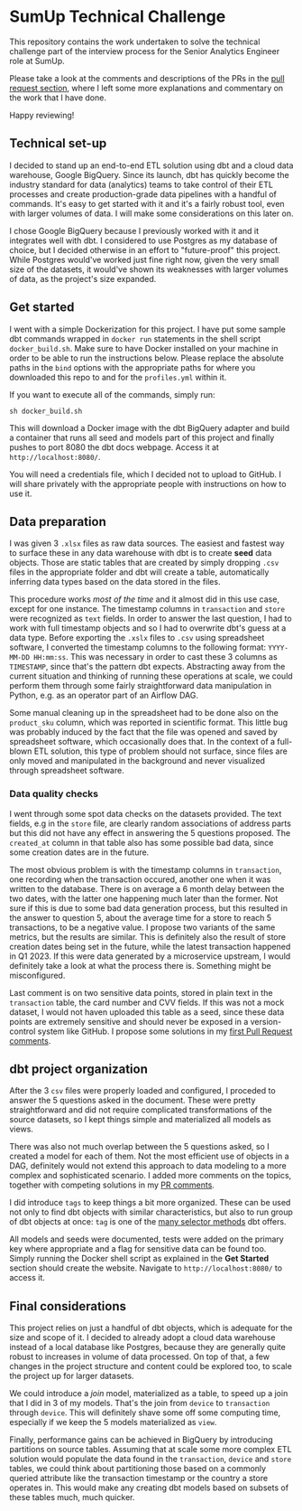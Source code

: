 # SumUp Technical Challenge

This repository contains the work undertaken to solve the technical challenge part of the interview process for the Senior Analytics Engineer role at SumUp.

Please take a look at the comments and descriptions of the PRs in the [pull request section](https://github.com/cscalisi/SumUp_Challenge/pulls?q=is%3Apr+is%3Aclosed), where I left some more explanations and commentary on the work that I have done. 

Happy reviewing!

## Technical set-up

I decided to stand up an end-to-end ETL solution using dbt and a cloud data warehouse, Google BigQuery. Since its launch, dbt has quickly become the industry standard for data (analytics) teams to take control of their ETL processes and create production-grade data pipelines with a handful of commands. It's easy to get started with it and it's a fairly robust tool, even with larger volumes of data. I will make some considerations on this later on.

I chose Google BigQuery because I previously worked with it and it integrates well with dbt. I considered to use Postgres as my database of choice, but I decided otherwise in an effort to "future-proof" this project. While Postgres would've worked just fine right now, given the very small size of the datasets, it would've shown its weaknesses with larger volumes of data, as the project's size expanded.

## Get started

I went with a simple Dockerization for this project. I have put some sample dbt commands wrapped in `docker run` statements in the shell script `docker_build.sh`. 
Make sure to have Docker installed on your machine in order to be able to run the instructions below. Please replace the absolute paths in the `bind` options with the appropriate paths for where you downloaded this repo to and for the `profiles.yml` within it.

If you want to execute all of the commands, simply run:

```shell
sh docker_build.sh
```
This will download a Docker image with the dbt BigQuery adapter and build a container that runs all seed and models part of this project and finally pushes to port 8080 the dbt docs webpage. Access it at `http://localhost:8080/`. 

You will need a credentials file, which I decided not to upload to GitHub. I will share privately with the appropriate people with instructions on how to use it.

## Data preparation

I was given 3 `.xlsx` files as raw data sources. The easiest and fastest way to surface these in any data warehouse with dbt is to create **seed** data objects. Those are static tables that are created by simply dropping `.csv` files in the appropriate folder and dbt will create a table, automatically inferring data types based on the data stored in the files. 

This procedure works *most of the time* and it almost did in this use case, except for one instance. The timestamp columns in `transaction` and `store` were recognized as `text` fields. In order to answer the last question, I had to work with full timestamp objects and so I had to overwrite dbt's guess at a data type.
Before exporting the `.xslx` files to `.csv` using spreadsheet software, I converted the timestamp columns to the following format: `YYYY-MM-DD HH:mm:ss`. This was necessary in order to cast these 3 columns as `TIMESTAMP`, since that's the pattern dbt expects. Abstracting away from the current situation and thinking of running these operations at scale, we could perform them through some fairly straightforward data manipulation in Python, e.g. as an operator part of an Airflow DAG.

Some manual cleaning up in the spreadsheet had to be done also on the `product_sku` column, which was reported in scientific format. This little bug was probably induced by the fact that the file was opened and saved by spreadsheet software, which occasionally does that. In the context of a full-blown ETL solution, this type of problem should not surface, since files are only moved and manipulated in the background and never visualized through spreadsheet software.


### Data quality checks

I went through some spot data checks on the datasets provided. The text fields, e.g in the `store` file, are clearly random associations of address parts but this did not have any effect in answering the 5 questions proposed. The `created_at` column in that table also has some possible bad data, since some creation dates are in the future. 

The most obvious problem is with the timestamp columns in `transaction`, one recording when the transaction occured, another one when it was written to the database. There is on average a 6 month delay between the two dates, with the latter one happening much later than the former. Not sure if this is due to some bad data generation process, but this resulted in the answer to question 5, about the average time for a store to reach 5 transactions, to be a negative value. I propose two variants of the same metrics, but the results are similar. This is definitely also the result of store creation dates being set in the future, while the latest transaction happened in Q1 2023. If this were data generated by a microservice upstream, I would definitely take a look at what the process there is. Something might be misconfigured.

Last comment is on two sensitive data points, stored in plain text in the `transaction` table, the card number and CVV fields. If this was not a mock dataset, I would not haven uploaded this table as a seed, since these data points are extremely sensitive and should never be exposed in a version-control system like GitHub. I propose some solutions in my [first Pull Request comments](https://github.com/cscalisi/SumUp_Challenge/pull/1).

## dbt project organization

After the 3 `csv` files were properly loaded and configured, I proceded to answer the 5 questions asked in the document. These were pretty straightforward and did not require complicated transformations of the source datasets, so I kept things simple and materialized all models as views.

There was also not much overlap between the 5 questions asked, so I created a model for each of them. Not the most efficient use of objects in a DAG, definitely would not extend this approach to data modeling to a more complex and sophisticated scenario. I added more comments on the topics, together with competing solutions in my [PR comments](https://github.com/cscalisi/SumUp_Challenge/pull/2).

I did introduce `tags` to keep things a bit more organized. These can be used not only to find dbt objects with similar characteristics, but also to run group of dbt objects at once: `tag` is one of the [many selector methods](https://docs.getdbt.com/reference/node-selection/methods) dbt offers.

All models and seeds were documented, tests were added on the primary key where appropriate and a flag for sensitive data can be found too. Simply running the Docker shell script as explained in the **Get Started** section should create the website. Navigate to `http://localhost:8080/` to access it.

## Final considerations

This project relies on just a handful of dbt objects, which is adequate for the size and scope of it. I decided to already adopt a cloud data warehouse instead of a local database like Postgres, because they are generally quite robust to increases in volume of data processed. 
On top of that, a few changes in the project structure and content could be explored too, to scale the project up for larger datasets. 

We could introduce a *join* model, materialized as a table, to speed up a join that I did in 3 of my models. That's the join from `device` to `transaction` through `device`. This will definitely shave some off some computing time, especially if we keep the 5 models materialized as `view`. 

Finally, performance gains can be achieved in BigQuery by introducing partitions on source tables. Assuming that at scale some more complex ETL solution would populate the data found in the `transaction`, `device` and `store` tables, we could think about partitioning those based on a commonly queried attribute like the transaction timestamp or the country a store operates in. This would make any creating dbt models based on subsets of these tables much, much quicker.

